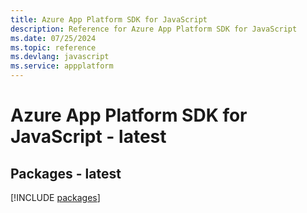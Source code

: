 ```yaml
---
title: Azure App Platform SDK for JavaScript
description: Reference for Azure App Platform SDK for JavaScript
ms.date: 07/25/2024
ms.topic: reference
ms.devlang: javascript
ms.service: appplatform
---
```

# Azure App Platform SDK for JavaScript - latest
## Packages - latest
[!INCLUDE [packages](app-platform-index.md)]